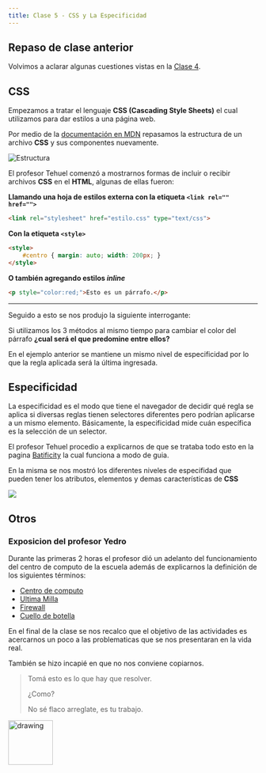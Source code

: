 ```yaml
---
title: Clase 5 - CSS y La Especificidad
---
```


## Repaso de clase anterior

Volvimos a aclarar algunas cuestiones vistas en la [Clase 4](/clases/2022-03-28).

## CSS

Empezamos a tratar el lenguaje **CSS (Cascading Style Sheets)**  el cual utilizamos para dar estilos a una página web.

Por medio de la [documentación en MDN](https://developer.mozilla.org/es/docs/Learn/Getting_started_with_the_web/CSS_basics) repasamos la estructura de un archivo  **CSS** y sus componentes nuevamente.

![Estructura](https://mdn.mozillademos.org/files/11925/csspartes.png "Estructura")

El profesor Tehuel comenzó a mostrarnos formas de incluir o recibir archivos **CSS** en el **HTML**, algunas de ellas fueron:

**Llamando una hoja de estilos externa con la etiqueta `<link rel="" href="">`**

```html
<link rel="stylesheet" href="estilo.css" type="text/css">
```

 **Con la etiqueta `<style>`**  

```html
<style>
	#centro { margin: auto; width: 200px; }
</style>
```

**O también agregando estilos *inline***

```html
<p style="color:red;">Esto es un párrafo.</p>
```

------------

Seguido a esto se nos produjo la siguiente interrogante:

Si utilizamos los 3 métodos al mismo tiempo para cambiar el color del párrafo **¿cual será el que predomine entre ellos?**

En el ejemplo anterior se mantiene un mismo nivel de especificidad por lo que la regla aplicada será la última ingresada.

## Especificidad

La especificidad es el modo que tiene el navegador de decidir qué regla se aplica si diversas reglas tienen selectores diferentes pero podrían aplicarse a un mismo elemento. Básicamente, la especificidad mide cuán específica es la selección de un selector.

El profesor Tehuel procedio a explicarnos de que se trataba todo esto  en la pagina [Batificity](http://http://batificity.com/ "Batificity") la cual funciona a modo de guia.

En la misma se nos mostró los diferentes niveles de especifidad que pueden tener los atributos, elementos y demas características de **CSS**

![](https://imgur.com/auHfYtF.png)

## Otros

### Exposicion del profesor Yedro

Durante las primeras 2 horas el profesor dió un adelanto del funcionamiento del centro de computo de la escuela además de explicarnos la definición de los siguientes términos:
  - [Centro de computo](https://definicion.de/centro-de-computo/)
  - [Ultima Milla](https://www.iwinds.com.ar/ultima-milla#:~:text=La%20%C2%AB%C3%BAltima%20milla%C2%BB%20es%20definida,en%20cualquier%20lugar%20del%20pa%C3%ADs.)
  - [Firewall](https://es.wikipedia.org/wiki/Cortafuegos_(inform%C3%A1tica))
  - [Cuello de botella](https://es.wikipedia.org/wiki/Cuello_de_botella)

En el final de la clase se nos recalco que el objetivo de las actividades es acercarnos un poco a las problematicas que se nos presentaran en la vida real.

También se hizo incapié en que no nos conviene copiarnos.

> Tomá esto es lo que hay que resolver.
>
> ¿Como?
>
> No sé flaco arreglate, es tu trabajo.

<img src="https://imgur.com/KGR0Jm2.png" alt="drawing" width="90" />
